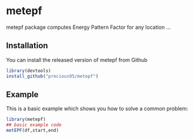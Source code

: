 
# metepf

<!-- badges: start -->
<!-- badges: end -->

metepf package computes Energy Pattern Factor for any location ...

## Installation

You can install the released version of metepf from Github

``` r
library(devtools)
install_github("precious95/metepf")
```

## Example

This is a basic example which shows you how to solve a common problem:

``` r
library(metepf)
## basic example code
metEPF(df,start,end)
```

